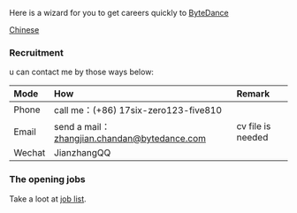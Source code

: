 Here is a wizard for you to get careers quickly to [ByteDance](https://bytedance.com/)

[Chinese](./README.md)

### Recruitment

u can contact me by those ways below:

| Mode | How | Remark |
| :---- | :---- | :---- |
| Phone | call me：(+86) 17six-zero123-five810 | |
| Email | send a mail：zhangjian.chandan@bytedance.com | cv file is needed |
| Wechat | JianzhangQQ |  |

### The opening jobs

Take a loot at [job list](job-list.md).
